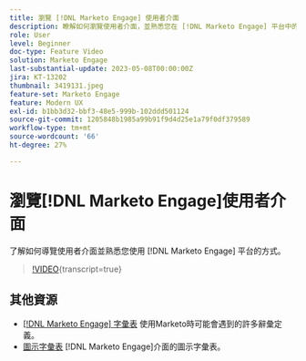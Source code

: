 ```yaml
---
title: 瀏覽 [!DNL Marketo Engage] 使用者介面
description: 瞭解如何瀏覽使用者介面，並熟悉您在 [!DNL Marketo Engage] 平台中的操作方式。
role: User
level: Beginner
doc-type: Feature Video
solution: Marketo Engage
last-substantial-update: 2023-05-08T00:00:00Z
jira: KT-13202
thumbnail: 3419131.jpeg
feature-set: Marketo Engage
feature: Modern UX
exl-id: b1bb3d32-bbf3-48e5-999b-102ddd501124
source-git-commit: 1205848b1985a99b91f9d4d25e1a79f0df379589
workflow-type: tm+mt
source-wordcount: '66'
ht-degree: 27%

---
```


# 瀏覽[!DNL Marketo Engage]使用者介面

了解如何導覽使用者介面並熟悉您使用 [!DNL Marketo Engage] 平台的方式。

>[!VIDEO](https://video.tv.adobe.com/v/3419131/?learn=on){transcript=true}

## 其他資源

* [[!DNL Marketo Engage] 字彙表](https://experienceleague.adobe.com/docs/marketo/using/getting-started-with-marketo/marketo-glossary.html?lang=zh-Hant)
使用Marketo時可能會遇到的許多辭彙定義。
* [圖示字彙表](https://experienceleague.adobe.com/docs/marketo/using/product-docs/marketo-engage-modern-ux/icon-glossary.html?lang=zh-Hant)
[!DNL Marketo Engage]介面的圖示字彙表。
